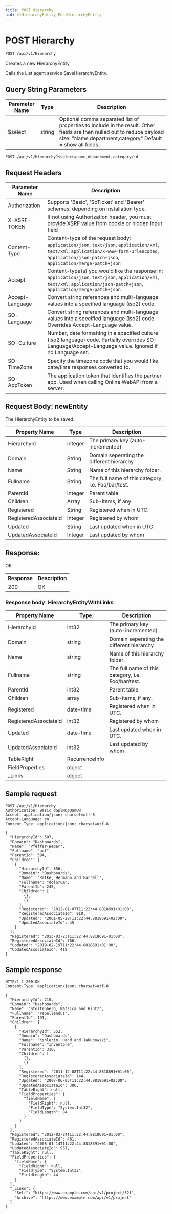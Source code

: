 ```yaml
---
title: POST Hierarchy
uid: v1HierarchyEntity_PostHierarchyEntity
---
```


# POST Hierarchy

```http
POST /api/v1/Hierarchy
```

Creates a new HierarchyEntity


Calls the List agent service SaveHierarchyEntity.






## Query String Parameters

| Parameter Name | Type |  Description |
|----------------|------|--------------|
| $select | string |  Optional comma separated list of properties to include in the result. Other fields are then nulled out to reduce payload size: "Name,department,category" Default = show all fields. |

```http
POST /api/v1/Hierarchy?$select=name,department,category/id
```


## Request Headers

| Parameter Name | Description |
|----------------|-------------|
| Authorization  | Supports 'Basic', 'SoTicket' and 'Bearer' schemes, depending on installation type. |
| X-XSRF-TOKEN   | If not using Authorization header, you must provide XSRF value from cookie or hidden input field |
| Content-Type | Content-type of the request body: `application/json`, `text/json`, `application/xml`, `text/xml`, `application/x-www-form-urlencoded`, `application/json-patch+json`, `application/merge-patch+json` |
| Accept         | Content-type(s) you would like the response in: `application/json`, `text/json`, `application/xml`, `text/xml`, `application/json-patch+json`, `application/merge-patch+json` |
| Accept-Language | Convert string references and multi-language values into a specified language (iso2) code. |
| SO-Language | Convert string references and multi-language values into a specified language (iso2) code. Overrides Accept-Language value. |
| SO-Culture | Number, date formatting in a specified culture (iso2 language) code. Partially overrides SO-Language/Accept-Language value. Ignored if no Language set. |
| SO-TimeZone | Specify the timezone code that you would like date/time responses converted to. |
| SO-AppToken | The application token that identifies the partner app. Used when calling Online WebAPI from a server. |

## Request Body: newEntity 

The HierarchyEntity to be saved. 

| Property Name | Type |  Description |
|----------------|------|--------------|
| HierarchyId | Integer | The primary key (auto-incremented) |
| Domain | String | Domain seperating the different hierarchy |
| Name | String | Name of this hierarchy folder. |
| Fullname | String | The full name of this category, i.e. Foo/bar/test. |
| ParentId | Integer | Parent table |
| Children | Array | Sub-items, if any. |
| Registered | String | Registered when  in UTC. |
| RegisteredAssociateId | Integer | Registered by whom |
| Updated | String | Last updated when  in UTC. |
| UpdatedAssociateId | Integer | Last updated by whom |

## Response:

OK

| Response | Description |
|----------------|-------------|
| 200 | OK |

### Response body: HierarchyEntityWithLinks

| Property Name | Type |  Description |
|----------------|------|--------------|
| HierarchyId | int32 | The primary key (auto-incremented) |
| Domain | string | Domain seperating the different hierarchy |
| Name | string | Name of this hierarchy folder. |
| Fullname | string | The full name of this category, i.e. Foo/bar/test. |
| ParentId | int32 | Parent table |
| Children | array | Sub-items, if any. |
| Registered | date-time | Registered when  in UTC. |
| RegisteredAssociateId | int32 | Registered by whom |
| Updated | date-time | Last updated when  in UTC. |
| UpdatedAssociateId | int32 | Last updated by whom |
| TableRight | RecurrenceInfo |  |
| FieldProperties | object |  |
| _Links | object |  |

## Sample request

```http!
POST /api/v1/Hierarchy
Authorization: Basic dGplMDpUamUw
Accept: application/json; charset=utf-8
Accept-Language: en
Content-Type: application/json; charset=utf-8

{
  "HierarchyId": 507,
  "Domain": "Dashboards",
  "Name": "Pfeffer-Weber",
  "Fullname": "aut",
  "ParentId": 594,
  "Children": [
    {
      "HierarchyId": 856,
      "Domain": "Dashboards",
      "Name": "Ratke, Hermann and Farrell",
      "Fullname": "dolorum",
      "ParentId": 245,
      "Children": [
        {},
        {}
      ],
      "Registered": "2012-01-07T11:22:44.8818691+01:00",
      "RegisteredAssociateId": 910,
      "Updated": "2001-05-28T11:22:44.8818691+02:00",
      "UpdatedAssociateId": 45
    }
  ],
  "Registered": "2013-03-23T11:22:44.8818691+01:00",
  "RegisteredAssociateId": 766,
  "Updated": "2019-02-19T11:22:44.8818691+01:00",
  "UpdatedAssociateId": 419
}
```

## Sample response

```http_
HTTP/1.1 200 OK
Content-Type: application/json; charset=utf-8

{
  "HierarchyId": 215,
  "Domain": "Dashboards",
  "Name": "Stoltenberg, Watsica and Hintz",
  "Fullname": "repellendus",
  "ParentId": 191,
  "Children": [
    {
      "HierarchyId": 552,
      "Domain": "Dashboards",
      "Name": "Kshlerin, Hand and Jakubowski",
      "Fullname": "inventore",
      "ParentId": 310,
      "Children": [
        {},
        {}
      ],
      "Registered": "2011-12-08T11:22:44.8818691+01:00",
      "RegisteredAssociateId": 144,
      "Updated": "2007-06-05T11:22:44.8818691+02:00",
      "UpdatedAssociateId": 306,
      "TableRight": null,
      "FieldProperties": {
        "fieldName": {
          "FieldRight": null,
          "FieldType": "System.Int32",
          "FieldLength": 84
        }
      }
    }
  ],
  "Registered": "2012-03-24T11:22:44.8818691+01:00",
  "RegisteredAssociateId": 461,
  "Updated": "2008-01-14T11:22:44.8818691+01:00",
  "UpdatedAssociateId": 957,
  "TableRight": null,
  "FieldProperties": {
    "fieldName": {
      "FieldRight": null,
      "FieldType": "System.Int32",
      "FieldLength": 44
    }
  },
  "_Links": {
    "Self": "https://www.example.com/api/v1/project/321",
    "Archive": "https://www.example.com/api/v1/project"
  }
}
```